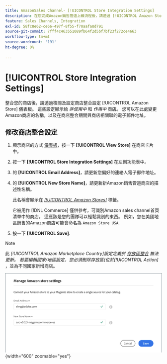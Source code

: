 ```yaml
---
title: AmazonSales Channel- [!UICONTROL Store Integration Settings]
description: 在您完成Amazon銷售管道上線流程後，請透過 [!UICONTROL Amazon Store] 儀表板
feature: Sales Channels, Integration
exl-id: 58fc8e62-ce66-497f-8f55-f70aafa8d791
source-git-commit: 7fff4c463551089fb64f2d5bf7bf23f272ce4663
workflow-type: tm+mt
source-wordcount: '191'
ht-degree: 0%

---
```


# [!UICONTROL Store Integration Settings]

整合您的商店後，請透過檢閱及設定商店整合設定 [!UICONTROL Amazon Store] 儀表板。 這些設定顯示給 *非使用中* 和 *作用中* 商店。 您可以在此處變更Amazon商店的名稱，以及在商店整合期間與商店相關聯的電子郵件地址。

## 修改商店整合設定

1. 顯示商店的方式 [儀表板](./amazon-store-dashboard.md)，按一下 **[!UICONTROL View Store]** 在商店卡片中。

1. 按一下 **[!UICONTROL Store Integration Settings]** 在左側功能表中。

1. 的 **[!UICONTROL Email Address]**，請更新您偏好的連絡人電子郵件地址。

1. 的 **[!UICONTROL New Store Name]**，請更新新Amazon銷售管道商店的描述性名稱。

   此名稱會顯示在 [_[!UICONTROL Amazon Stores]_](./managing-stores.md) 標籤。

   它被用作 [!DNL Commerce] 僅供參考，可識別Amazon sales channel首頁清單中的商店。 這應該是您的團隊可以輕鬆識別的東西。 例如，您在美國地區銷售的Amazon商店可能會命名為 `Amazon Store USA`.

1. 按一下 **[!UICONTROL Save]**.

>[!NOTE]
>
>此 _[!UICONTROL Amazon Marketplace Country]_設定定義於 [存放區整合](./store-integration.md) 無法更新。 若要編輯國家/地區設定，您必須刪除存放區(位於_[!UICONTROL Action]_ ，並為不同國家新增商店。

![商店整合設定](assets/amazon-store-settings.png){width="600" zoomable="yes"}
